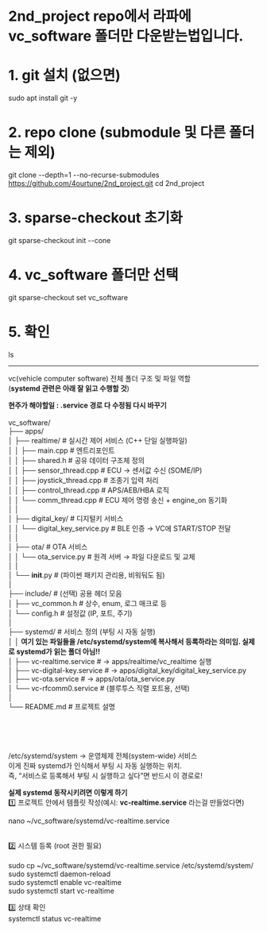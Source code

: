 # 2nd_project repo에서 라파에 vc_software 폴더만 다운받는법입니다.

# 1. git 설치 (없으면)
sudo apt install git -y

# 2. repo clone (submodule 및 다른 폴더는 제외)
git clone --depth=1 --no-recurse-submodules https://github.com/4ourtune/2nd_project.git
cd 2nd_project

# 3. sparse-checkout 초기화
git sparse-checkout init --cone

# 4. vc_software 폴더만 선택
git sparse-checkout set vc_software

# 5. 확인
ls


-----------------------------------------------------

vc(vehicle computer software) 전체 폴더 구조 및 파일 역할<br>
(**systemd 관련은 아래 잘 읽고 수행할 것**)

**현주가 해야할일 : .service 경로 다 수정됨 다시 바꾸기**
<br>
<br>vc_software/
<br>├── apps/
<br>│   ├── realtime/                  # 실시간 제어 서비스 (C++ 단일 실행파일)
<br>│   │   ├── main.cpp               # 엔트리포인트
<br>│   │   ├── shared.h               # 공유 데이터 구조체 정의
<br>│   │   ├── sensor_thread.cpp      # ECU → 센서값 수신 (SOME/IP)
<br>│   │   ├── joystick_thread.cpp    # 조종기 입력 처리
<br>│   │   ├── control_thread.cpp     # APS/AEB/HBA 로직
<br>│   │   └── comm_thread.cpp        # ECU 제어 명령 송신 + engine_on 동기화
<br>│   │
<br>│   ├── digital_key/               # 디지털키 서비스
<br>│   │   └── digital_key_service.py # BLE 인증 → VC에 START/STOP 전달
<br>│   │
<br>│   ├── ota/                       # OTA 서비스
<br>│   │   └── ota_service.py         # 원격 서버 → 파일 다운로드 및 교체
<br>│   │
<br>│   └── __init__.py                # (파이썬 패키지 관리용, 비워둬도 됨)
<br>│
<br>├── include/                       # (선택) 공용 헤더 모음
<br>│   ├── vc_common.h                # 상수, enum, 로그 매크로 등
<br>│   └── config.h                   # 설정값 (IP, 포트, 주기)
<br>│
<br>├── systemd/                       # 서비스 정의 (부팅 시 자동 실행)
<br>│   │ **여기 있는 파일들을 /etc/systemd/system에 복사해서 등록하라는 의미임. 실제로 systemd가 읽는 폴더 아님!!**
<br>│   ├── vc-realtime.service        # → apps/realtime/vc_realtime 실행
<br>│   ├── vc-digital-key.service     # → apps/digital_key/digital_key_service.py
<br>│   ├── vc-ota.service             # → apps/ota/ota_service.py
<br>│   └── vc-rfcomm0.service         # (블루투스 직렬 포트용, 선택)
<br>│
<br>└── README.md                      # 프로젝트 설명


<br><br><br>

/etc/systemd/system → 운영체제 전체(system-wide) 서비스<br>
이게 진짜 systemd가 인식해서 부팅 시 자동 실행하는 위치.<br>
즉, “서비스로 등록해서 부팅 시 실행하고 싶다”면 반드시 이 경로로!<br>

**실제 systemd 동작시키려면 이렇게 하기**<br>
1️⃣ 프로젝트 안에서 템플릿 작성(예시: **vc-realtime.service** 라는걸 만들었다면)<br>

nano ~/vc_software/systemd/vc-realtime.service<br>

<br>
2️⃣ 시스템 등록 (root 권한 필요)<br>
<br>
sudo cp ~/vc_software/systemd/vc-realtime.service /etc/systemd/system/<br>
sudo systemctl daemon-reload<br>
sudo systemctl enable vc-realtime<br>
sudo systemctl start vc-realtime<br>


3️⃣ 상태 확인
<br>
systemctl status vc-realtime<br>

